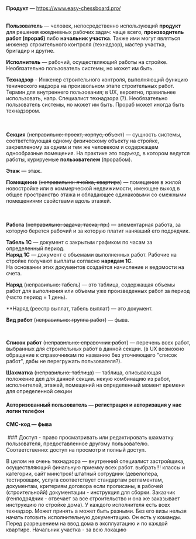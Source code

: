 <br>

**Продукт** — https://www.easy-chessboard.pro/
<br>
<br>

**Пользователь** — человек, непосредственно использующий **продукт** для решения ежедневных рабочих задач: чаще всего, **производитель работ (прораб)** либо **начальник участка**. Также ими могут являться инженер строительного контроля (технадзор), мастер участка, бригадир и другие.  

**Исполнитель** — рабочий, осуществляющий работы на стройке. Необязательно пользователь системы, но может им быть.  

**Технадзор** - Инженер строительного контроля, выполняющий функцию тенического надзора на произвольном этапе строительных работ. Термин для внутреннего пользования; в UX, вероятно, правильнее использовать, напр. Специалист технадзора (?). Необязательно пользователь системы, но может им быть. Прораб может иногда быть технадзором.
<br>
<br>
<br>

**Секция** (~~неправильно: проект, корпус, объект~~) — сущность системы, соответствующая одному физическому объекту на стройке, закрепленому за одним и тем же человеком и содержащем однообразные помещения. На практике это подъезд, в котором ведутся работы, курируемые **пользователем** (прорабом).

**Этаж** — этаж.

**Помещение** (~~неправильно: ячейка, квартира~~) — помещение в жилой новостройке или в коммерческой недвижимости, имеющее выход в общее пространство этажа и обладающее одинаковыми со смежными помещениями свойствами вдоль этажей.
<br>
<br>
<br>

**Работа** (~~неправильно: задача, таска, пр.~~) — элементарная работа, за которую берется рабочий и за которую платит нанявший его подрядчик.

**Табель 1С** — документ с закрытым графиком по часам за определенный период.  
**Наряд 1С** — документ с объемами выполненных работ. Рабочие на стройке получают выплаты согласно **нарядам 1C**.  
На основании этих документов создаётся начисление и ведомости на счета. 

**Наряд** (~~неправильно: табель~~) — это таблица, содержащая объемы работ для выполнения или объемы уже произведенных работ за период (часто период = 1 день). 

**Наряд (реестр выплат, табель выплат) — это документ.

**Вид работ** (~~неправильно: группа работ~~) — фыва.

<br>

**Список работ** (~~неправильно: справочник работ~~) — перечень всех работ, выбранных для строительных работ в данной секции. 
(в UX возможно обращение к справочникам по названию без уточняющего "список работ", дабы не перегружать пользователя?).

**Шахматка** (~~неправильно: таблица~~) — таблица, описывающая положение дел для данной секции. некую комбинацию из работ, исполнителей, этажей, помещений на определенный момент времени для определенной секции 

#### Авторизованный пользователь — регистрация и авторизация у нас логин телефон
#### СМС-код — фыва






 ### Доступ - право просматривать или редактировать шахматку пользователя, предоставленное другому пользователю. Соответственно: доступ на просмотр и полный доступ.


В целом не очень технадзора — внутренний специалист застройщика, осуществляющий финальную приемку всех работ. выбрать!!! классы и категории, сайт минстроя! штатный сотрудник (девелопера, тестировщик, услуга соответствует стандартам регламентам, документам, критериям договора если прописаны, в рабочей (строительнойй) документации - инструкция для сборки. Заказчик (генподрядчик - отвечает за все строительство и она же заказывает инструкцию по стройке дома). У каждого исполнителя есть всех технадзор. Может принять а может быть разными. Без его визы нельзя начать готовить исполнительную документацию. Он есть у команды.
Перед разрешением на ввод дома в эксплуатацию и по каждой квартире. 
Начальник участка - за всю локацию

